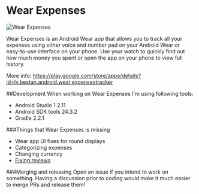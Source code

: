Wear Expenses
============================
![Wear Expenses](https://lh5.ggpht.com/JYa_hsJZgG14NoYH-dJQPTyxYXQUuv5C-vBKLICfgfZYtIZ31NVjhw_nay1RflfgwQ=h900-rw)

Wear Expenses is an Android Wear app that allows you to track all your expenses using either voice and number pad on your Android Wear or easy-to-use interface on your phone. Use your watch to quickly find out how much money you spent or open the app on your phone to view full history.

More info: https://play.google.com/store/apps/details?id=lv.bestan.android.wear.expensestracker

##Development
When working on Wear Expenses I'm using following tools:
* Android Studio 1.2.11
* Android SDK tools 24.3.2
* Gradle 2.2.1

###Things that Wear Expenses is missing
* Wear app UI fixes for round displays
* Categorizing expenses
* Changing currency
* [Fixing reviews](https://play.google.com/store/apps/details?id=lv.bestan.android.wear.expensestracker)

###Merging and releasing
Open an issue if you intend to work on something. Having a discussion prior to coding would make it much easier to merge PRs and release them!
